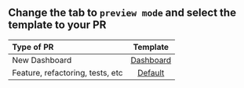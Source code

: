 ## Change the tab to `preview mode` and select the template to your PR


| Type of PR                       | Template                        |
|:---------------------------------|:-------------------------------:|
| New Dashboard                    | [Dashboard](?template=dashboard.md)   |
| Feature, refactoring, tests, etc | [Default](?template=default.md) |